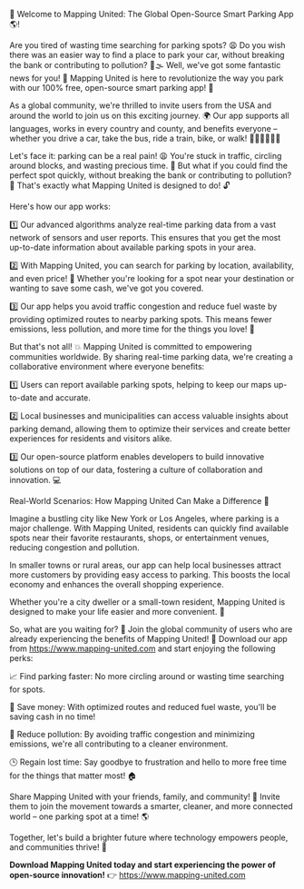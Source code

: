 🚀 Welcome to Mapping United: The Global Open-Source Smart Parking App 🌎!

Are you tired of wasting time searching for parking spots? 😩 Do you wish there was an easier way to find a place to park your car, without breaking the bank or contributing to pollution? 💸🌫️ Well, we've got some fantastic news for you! 🎉 Mapping United is here to revolutionize the way you park with our 100% free, open-source smart parking app! 📲

As a global community, we're thrilled to invite users from the USA and around the world to join us on this exciting journey. 🌍 Our app supports all languages, works in every country and county, and benefits everyone – whether you drive a car, take the bus, ride a train, bike, or walk! 🚌🚂🚴‍♀️🏃‍♂️

Let's face it: parking can be a real pain! 😩 You're stuck in traffic, circling around blocks, and wasting precious time. 💸 But what if you could find the perfect spot quickly, without breaking the bank or contributing to pollution? 🌟 That's exactly what Mapping United is designed to do! 🔓

Here's how our app works:

1️⃣ Our advanced algorithms analyze real-time parking data from a vast network of sensors and user reports. This ensures that you get the most up-to-date information about available parking spots in your area.

2️⃣ With Mapping United, you can search for parking by location, availability, and even price! 📍 Whether you're looking for a spot near your destination or wanting to save some cash, we've got you covered.

3️⃣ Our app helps you avoid traffic congestion and reduce fuel waste by providing optimized routes to nearby parking spots. This means fewer emissions, less pollution, and more time for the things you love! 🌟

But that's not all! 💥 Mapping United is committed to empowering communities worldwide. By sharing real-time parking data, we're creating a collaborative environment where everyone benefits:

1️⃣ Users can report available parking spots, helping to keep our maps up-to-date and accurate.

2️⃣ Local businesses and municipalities can access valuable insights about parking demand, allowing them to optimize their services and create better experiences for residents and visitors alike.

3️⃣ Our open-source platform enables developers to build innovative solutions on top of our data, fostering a culture of collaboration and innovation. 💻

Real-World Scenarios: How Mapping United Can Make a Difference 🌈

Imagine a bustling city like New York or Los Angeles, where parking is a major challenge. With Mapping United, residents can quickly find available spots near their favorite restaurants, shops, or entertainment venues, reducing congestion and pollution.

In smaller towns or rural areas, our app can help local businesses attract more customers by providing easy access to parking. This boosts the local economy and enhances the overall shopping experience.

Whether you're a city dweller or a small-town resident, Mapping United is designed to make your life easier and more convenient. 🌟

So, what are you waiting for? 🤔 Join the global community of users who are already experiencing the benefits of Mapping United! 👥 Download our app from https://www.mapping-united.com and start enjoying the following perks:

📈 Find parking faster: No more circling around or wasting time searching for spots.

💸 Save money: With optimized routes and reduced fuel waste, you'll be saving cash in no time!

🌟 Reduce pollution: By avoiding traffic congestion and minimizing emissions, we're all contributing to a cleaner environment.

🕒 Regain lost time: Say goodbye to frustration and hello to more free time for the things that matter most! 🏠

Share Mapping United with your friends, family, and community! 👫 Invite them to join the movement towards a smarter, cleaner, and more connected world – one parking spot at a time! 🌎

Together, let's build a brighter future where technology empowers people, and communities thrive! 🌈

**Download Mapping United today and start experiencing the power of open-source innovation!** 👉 https://www.mapping-united.com